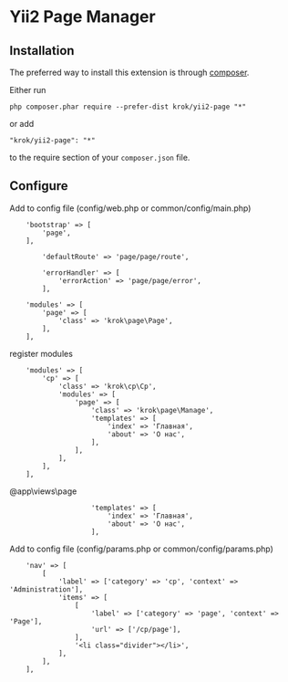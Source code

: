 Yii2 Page Manager
=================

Installation
------------

The preferred way to install this extension is through [composer](http://getcomposer.org/download/).

Either run

```
php composer.phar require --prefer-dist krok/yii2-page "*"
```

or add

```
"krok/yii2-page": "*"
```

to the require section of your `composer.json` file.

Configure
-----------------

Add to config file (config/web.php or common/config/main.php)

```
    'bootstrap' => [
        'page',
    ],
```

```
        'defaultRoute' => 'page/page/route',
```

```
        'errorHandler' => [
            'errorAction' => 'page/page/error',
        ],
```

```
    'modules' => [
        'page' => [
            'class' => 'krok\page\Page',
        ],
    ],
```

register modules

```
    'modules' => [
        'cp' => [
            'class' => 'krok\cp\Cp',
            'modules' => [
                'page' => [
                    'class' => 'krok\page\Manage',
                    'templates' => [
                        'index' => 'Главная',
                        'about' => 'О нас',
                    ],
                ],
            ],
        ],
    ],
```

@app\views\page

```
                    'templates' => [
                        'index' => 'Главная',
                        'about' => 'О нас',
                    ],
```

Add to config file (config/params.php or common/config/params.php)

```
    'nav' => [
        [
            'label' => ['category' => 'cp', 'context' => 'Administration'],
            'items' => [
                [
                    'label' => ['category' => 'page', 'context' => 'Page'],
                    'url' => ['/cp/page'],
                ],
                '<li class="divider"></li>',
            ],
        ],
    ],
```
